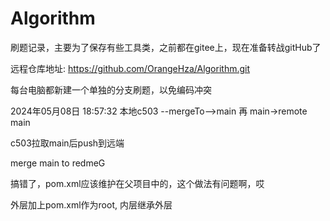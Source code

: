 # Algorithm
刷题记录，主要为了保存有些工具类，之前都在gitee上，现在准备转战gitHub了

远程仓库地址: https://github.com/OrangeHza/Algorithm.git

每台电脑都新建一个单独的分支刷题，以免编码冲突


2024年05月08日 18:57:32  本地c503 --mergeTo-->main   再 main->remote main

c503拉取main后push到远端

merge main to redmeG

搞错了，pom.xml应该维护在父项目中的，这个做法有问题啊，哎

外层加上pom.xml作为root, 内层继承外层